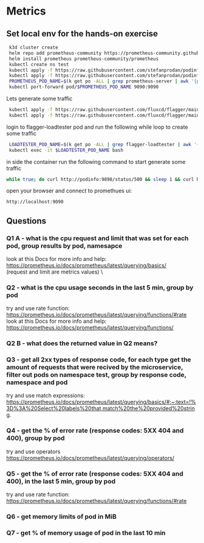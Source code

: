 # Metrics

## Set local env for the hands-on exercise

```bash
 k3d cluster create
 helm repo add prometheus-community https://prometheus-community.github.io/helm-charts
 helm install prometheus prometheus-community/prometheus
 kubectl create ns test
 kubectl apply -f https://raw.githubusercontent.com/stefanprodan/podinfo/master/kustomize/deployment.yaml
 kubectl apply -f https://raw.githubusercontent.com/stefanprodan/podinfo/master/kustomize/service.yaml
 PROMETHEUS_POD_NAME=$(k get po -ALL | grep prometheus-server | awk '{print $2}')
 kubectl port-forward pod/$PROMETHEUS_POD_NAME 9090:9090
```

Lets generate some traffic
```bash
 kubectl apply -f https://raw.githubusercontent.com/fluxcd/flagger/main/kustomize/tester/deployment.yaml
 kubectl apply -f https://raw.githubusercontent.com/fluxcd/flagger/main/kustomize/tester/service.yaml
```

login to flagger-loadtester pod and run the following while loop to create some traffic
```bash
 LOADTESTER_POD_NAME=$(k get po -ALL | grep flagger-loadtester | awk '{print $2}')
 kubectl exec -it $LOADTESTER_POD_NAME bash
```
in side the container run the following command to start generate some traffic
```bash
while true; do curl http://podinfo:9898/status/500 && sleep 1 && curl http://podinfo:9898/status/400 && curl http://podinfo:9898/status/404 && curl http://podinfo:9898/status/200 && curl http://podinfo:9898/status/200 && curl http://podinfo:9898/status/200 && curl http://podinfo:9898/status/200 && curl http://podinfo:9898/status/200 && curl http://podinfo:9898/status/200 && curl http://podinfo:9898/status/202 && curl http://podinfo:9898/status/202 && curl http://podinfo:9898/status/202 && curl http://podinfo:9898/status/201 && curl http://podinfo:9898/status/200 && curl http://podinfo:9898/status/201 && curl http://podinfo:9898/status/202 ; done
```

open your browser and connect to promethues ui:
```bash
http://localhost:9090
```

## Questions

### Q1 A - what is the cpu request and limit that was set for each pod, group results by pod, namesapce
look at this Docs for more info and help: \
https://prometheus.io/docs/prometheus/latest/querying/basics/ \
(request and limit are metrics values) \

### Q2 - what is the cpu usage seconds in the last 5 min, group by pod 
try and use rate function: \
https://prometheus.io/docs/prometheus/latest/querying/functions/#rate \
look at this Docs for more info and help:
https://prometheus.io/docs/prometheus/latest/querying/functions/

### Q2 B - what does the returned value in Q2 means?

### Q3 - get all 2xx types of response code, for each type get the amount of requests that were recived by the microservice, filter out pods on namespace test, group by response code, namespace and pod
try and use match expressions:
https://prometheus.io/docs/prometheus/latest/querying/basics/#:~:text=!%3D%3A%20Select%20labels%20that,match%20the%20provided%20string.

### Q4 - get the % of error rate (response codes: 5XX 404 and 400), group by pod
try and use operators
https://prometheus.io/docs/prometheus/latest/querying/operators/

### Q5 - get the % of error rate (response codes: 5XX 404 and 400), in the last 5 min, group by pod
try and use rate function:
https://prometheus.io/docs/prometheus/latest/querying/functions/#rate

### Q6 - get memory limits of pod in MiB

### Q7 - get % of memory usage of pod in the last 10 min
